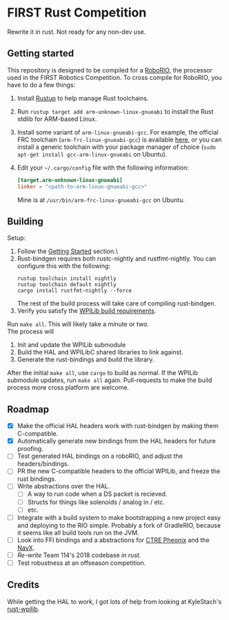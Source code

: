 # FIRST Rust Competition

Rewrite it in rust. Not ready for any non-dev use.

## Getting started
This repository is designed to be compiled for a [RoboRIO](http://sine.ni.com/nips/cds/view/p/lang/en/nid/213308), the
processor used in the FIRST Robotics Competition. To cross compile for RoboRIO, you have to do a few things:
1. Install [Rustup](https://www.rustup.rs/) to help manage Rust toolchains.
2. Run `rustup target add arm-unknown-linux-gnueabi` to install the Rust stdlib for ARM-based Linux.
3. Install some variant of `arm-linux-gnueabi-gcc`. For example, the official FRC toolchain
    (`arm-frc-linux-gnueabi-gcc`) is available [here](https://launchpad.net/~wpilib/+archive/ubuntu/toolchain), or you
    can install a generic toolchain with your package manager of choice (`sudo apt-get install gcc-arm-linux-gnueabi` on
    Ubuntu).
4. Edit your `~/.cargo/config` file with the following information:

    ```toml
    [target.arm-unknown-linux-gnueabi]
    linker = "<path-to-arm-linux-gnueabi-gcc>"
    ```
    Mine is at `/usr/bin/arm-frc-linux-gnueabi-gcc` on Ubuntu.

## Building
Setup:
1. Follow the [Getting Started](#getting-started) section.\
2. Rust-bindgen requires both rustc-nightly and rustfmt-nightly. You can configure this with the following:
    ```
    rustup toolchain install nightly
    rustup toolchain default nightly
    cargo install rustfmt-nightly --force
    ```
    The rest of the build process will take care of compiling rust-bindgen.
3. Verify you satisfy the [WPILib build requirements](https://github.com/wpilibsuite/allwpilib#building-wpilib).

Run `make all`. This will likely take a minute or two.\
The process will
1. Init and update the WPILib submodule
2. Build the HAL and WPILibC shared libraries to link against.
3. Generate the rust-bindings and build the library.

After the initial `make all`, use `cargo` to build as normal. If the WPILib submodule updates, run `make all` again.
Pull-requests to make the build process more cross platform are welcome.

## Roadmap
- [x] Make the official HAL headers work with rust-bindgen by making them C-compatible.
- [x] Automatically generate new bindings from the HAL headers for future proofing.
- [ ] Test generated HAL bindings on a roboRIO, and adjust the headers/bindings.
- [ ] PR the new C-compatible headers to the official WPILib, and freeze the rust bindings.
- [ ] Write abstractions over the HAL.
    - [ ] A way to run code when a DS packet is recieved.
    - [ ] Structs for things like solenoids / analog in / etc.
    - [ ] etc.
- [ ] Integrate with a build system to make bootstrapping a new project easy and deploying to the RIO simple. Probably a fork of GradleRIO, because it seems like all build tools run on the JVM.
- [ ] Look into FFI bindings and a abstractions for [CTRE Pheonix](https://github.com/CrossTheRoadElec/Phoenix-frc-lib)
    and the [NavX](https://github.com/kauailabs/navxmxp).
- [ ] *Re-write* Team 114's 2018 codebase *in rust.*
- [ ] Test robustness at an offseason competition.

## Credits
While getting the HAL to work, I got lots of help from looking at KyleStach's [rust-wpilib](https://github.com/robotrs/rust-wpilib).
